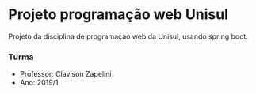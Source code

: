 # Projeto programação web Unisul

Projeto da disciplina de programaçao web da Unisul, usando spring boot.

### Turma
* Professor: Clavison Zapelini
* Ano: 2019/1
